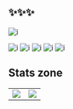 ## ✨✨✨
![i](https://komarev.com/ghpvc/?username=pulsarf&color=blue&style=for-the-badge)

![i](https://shields.io/badge/JavaScript-F7DF1E?logo=JavaScript&logoColor=000&style=flat-square) ![i](https://shields.io/badge/TypeScript-3178C6?logo=TypeScript&logoColor=FFF&style=flat-square) ![i](https://img.shields.io/badge/Vue.js-35495E?style=for-the-badge&logo=vuedotjs&logoColor=4FC08D) ![i](https://img.shields.io/badge/Express.js-404D59?style=for-the-badge) ![i](https://img.shields.io/badge/Rust-000000?style=for-the-badge&logo=rust&logoColor=white)

## Stats zone 
<table>
  <tr>
    <td> <img src="https://github-readme-stats.vercel.app/api?username=pulsarf&show_icons=true&theme=tokyonight"> </td>
    <td> <img src="https://github-readme-stats.vercel.app/api/top-langs?username=pulsarf&show_icons=true&theme=tokyonight"> </td>
  </tr>
</table>
